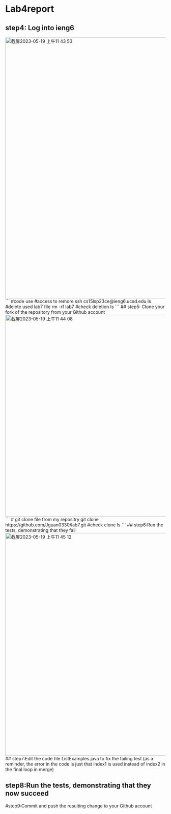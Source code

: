 # Lab4report
## step4: Log into ieng6
<img width="818" alt="截屏2023-05-19 上午11 43 53" src="https://github.com/Jguan0330/cse15l-lab-reports/assets/114201575/2edaf87a-7876-4198-98b4-342a5f1eb2d1">
```
#code use
#access to remore
ssh cs15lsp23ce@ieng6.ucsd.edu
ls
#delete used lab7 file
rm -rf lab7
#check deletion
ls
```
## step5: Clone your fork of the repository from your Github account
<img width="632" alt="截屏2023-05-19 上午11 44 08" src="https://github.com/Jguan0330/cse15l-lab-reports/assets/114201575/daee5b30-bece-48b9-8d0a-b890a8de5f7d">
```
# git clone file from my repositry
git clone https://github.com/Jguan0330/lab7.git
#check clone
ls
```
## step6:Run the tests, demonstrating that they fail
<img width="698" alt="截屏2023-05-19 上午11 45 12" src="https://github.com/Jguan0330/cse15l-lab-reports/assets/114201575/563ce748-97f7-444e-9ace-2540edcf71d0">
<br>
## step7:Edit the code file ListExamples.java to fix the failing test (as a reminder, the error in the code is just that index1 is used instead of index2 in the final loop in merge)

## step8:Run the tests, demonstrating that they now succeed

#step9:Commit and push the resulting change to your Github account
